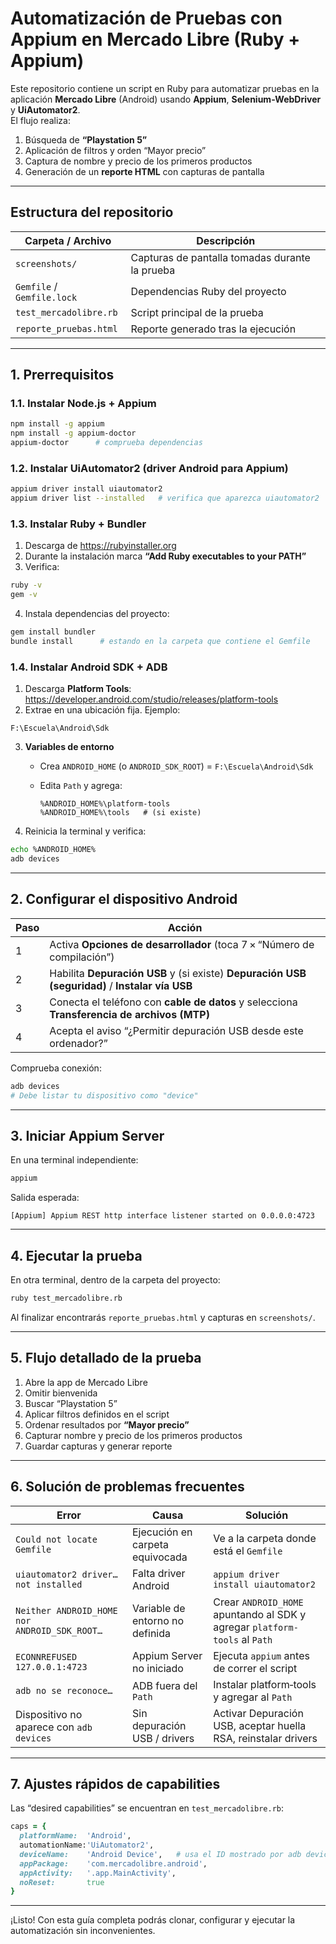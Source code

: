 
# Automatización de Pruebas con Appium en Mercado Libre (Ruby + Appium)

Este repositorio contiene un script en Ruby para automatizar pruebas en la aplicación **Mercado Libre** (Android) usando **Appium**, **Selenium-WebDriver** y **UiAutomator2**.  
El flujo realiza:

1. Búsqueda de **“Playstation 5”**  
2. Aplicación de filtros y orden “Mayor precio”  
3. Captura de nombre y precio de los primeros productos  
4. Generación de un **reporte HTML** con capturas de pantalla

---

## Estructura del repositorio

| Carpeta / Archivo          | Descripción                                                                    |
|----------------------------|--------------------------------------------------------------------------------|
| `screenshots/`             | Capturas de pantalla tomadas durante la prueba                                 |
| `Gemfile` / `Gemfile.lock` | Dependencias Ruby del proyecto                                                 |
| `test_mercadolibre.rb`     | Script principal de la prueba                                                  |
| `reporte_pruebas.html`     | Reporte generado tras la ejecución                                             |

---

## 1. Prerrequisitos

### 1.1. Instalar Node.js + Appium

```bash
npm install -g appium
npm install -g appium-doctor
appium-doctor      # comprueba dependencias
```

### 1.2. Instalar **UiAutomator2** (driver Android para Appium)

```bash
appium driver install uiautomator2
appium driver list --installed   # verifica que aparezca uiautomator2
```

### 1.3. Instalar Ruby + Bundler

1. Descarga de <https://rubyinstaller.org>  
2. Durante la instalación marca **“Add Ruby executables to your PATH”**
3. Verifica:

```bash
ruby -v
gem -v
```

4. Instala dependencias del proyecto:

```bash
gem install bundler
bundle install      # estando en la carpeta que contiene el Gemfile
```

### 1.4. Instalar Android SDK + ADB

1. Descarga **Platform Tools**: <https://developer.android.com/studio/releases/platform-tools>  
2. Extrae en una ubicación fija. Ejemplo:

```
F:\Escuela\Android\Sdk
```

3. **Variables de entorno**  
   - Crea `ANDROID_HOME` (o `ANDROID_SDK_ROOT`) = `F:\Escuela\Android\Sdk`  
   - Edita `Path` y agrega:

     ```
     %ANDROID_HOME%\platform-tools
     %ANDROID_HOME%\tools   # (si existe)
     ```

4. Reinicia la terminal y verifica:

```bash
echo %ANDROID_HOME%
adb devices
```

---

## 2. Configurar el dispositivo Android

| Paso | Acción |
|------|--------|
| 1 | Activa **Opciones de desarrollador** (toca 7 × “Número de compilación”) |
| 2 | Habilita **Depuración USB** y (si existe) **Depuración USB (seguridad)** / **Instalar vía USB** |
| 3 | Conecta el teléfono con **cable de datos** y selecciona **Transferencia de archivos (MTP)** |
| 4 | Acepta el aviso “¿Permitir depuración USB desde este ordenador?” |

Comprueba conexión:

```bash
adb devices
# Debe listar tu dispositivo como "device"
```

---

## 3. Iniciar Appium Server

En una terminal independiente:

```bash
appium
```

Salida esperada:

```
[Appium] Appium REST http interface listener started on 0.0.0.0:4723
```

---

## 4. Ejecutar la prueba

En otra terminal, dentro de la carpeta del proyecto:

```bash
ruby test_mercadolibre.rb
```

Al finalizar encontrarás `reporte_pruebas.html` y capturas en `screenshots/`.

---

## 5. Flujo detallado de la prueba

1. Abre la app de Mercado Libre  
2. Omitir bienvenida  
3. Buscar “Playstation 5”  
4. Aplicar filtros definidos en el script  
5. Ordenar resultados por **“Mayor precio”**  
6. Capturar nombre y precio de los primeros productos  
7. Guardar capturas y generar reporte

---

## 6. Solución de problemas frecuentes

| Error | Causa | Solución |
|-------|-------|----------|
| `Could not locate Gemfile` | Ejecución en carpeta equivocada | Ve a la carpeta donde está el `Gemfile` |
| `uiautomator2 driver… not installed` | Falta driver Android | `appium driver install uiautomator2` |
| `Neither ANDROID_HOME nor ANDROID_SDK_ROOT…` | Variable de entorno no definida | Crear `ANDROID_HOME` apuntando al SDK y agregar `platform-tools` al `Path` |
| `ECONNREFUSED 127.0.0.1:4723` | Appium Server no iniciado | Ejecuta `appium` antes de correr el script |
| `adb no se reconoce…` | ADB fuera del `Path` | Instalar platform‑tools y agregar al `Path` |
| Dispositivo no aparece con `adb devices` | Sin depuración USB / drivers | Activar Depuración USB, aceptar huella RSA, reinstalar drivers |

---

## 7. Ajustes rápidos de capabilities

Las “desired capabilities” se encuentran en `test_mercadolibre.rb`:

```ruby
caps = {
  platformName:  'Android',
  automationName:'UiAutomator2',
  deviceName:    'Android Device',   # usa el ID mostrado por adb devices
  appPackage:    'com.mercadolibre.android',
  appActivity:   '.app.MainActivity',
  noReset:       true
}
```

---

¡Listo! Con esta guía completa podrás clonar, configurar y ejecutar la automatización sin inconvenientes.
